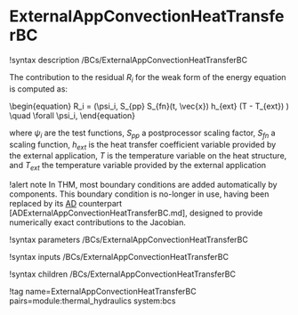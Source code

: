 # ExternalAppConvectionHeatTransferBC

!syntax description /BCs/ExternalAppConvectionHeatTransferBC

The contribution to the residual $R_i$ for the weak form of the energy equation is computed as:

\begin{equation}
R_i = (\psi_i, S_{pp} S_{fn}(t, \vec{x}) h_{ext} (T - T_{ext}) ) \quad \forall \psi_i,
\end{equation}

where $\psi_i$ are the test functions, $S_{pp}$ a postprocessor scaling factor, $S_{fn}$ a scaling
function, $h_{ext}$ is the heat transfer coefficient variable provided by the external application,
$T$ is the temperature variable on the heat structure, and $T_{ext}$ the temperature variable provided by the
external application

!alert note
In THM, most boundary conditions are added automatically by components. This boundary condition is no-longer in use, having
been replaced by its [AD](automatic_differentiation/index.md) counterpart [ADExternalAppConvectionHeatTransferBC.md],
designed to provide numerically exact contributions to the Jacobian.

!syntax parameters /BCs/ExternalAppConvectionHeatTransferBC

!syntax inputs /BCs/ExternalAppConvectionHeatTransferBC

!syntax children /BCs/ExternalAppConvectionHeatTransferBC

!tag name=ExternalAppConvectionHeatTransferBC pairs=module:thermal_hydraulics system:bcs
